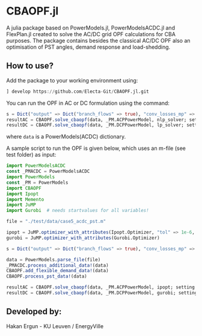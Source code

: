 # CBAOPF.jl

A julia package based on PowerModels.jl, PowerModelsACDC.jl and FlexPlan.jl created to solve the AC/DC grid OPF calculations for CBA purposes. The package contains besides the classical AC/DC OPF also an optimisation of PST angles, demand response and load-shedding.

## How to use?

Add the package to your working environment using:

```julia
] develop https://github.com/Electa-Git/CBAOPF.jl.git
```

You can run the OPF in AC or DC formulation using the command:

```julia
s = Dict("output" => Dict("branch_flows" => true), "conv_losses_mp" => true)
resultAC = CBAOPF.solve_cbaopf(data, _PM.ACPPowerModel, nlp_solver; setting = s)
resultDC = CBAOPF.solve_cbaopf(data, _PM.DCPPowerModel, lp_solver; setting = s)
```

where ```data``` is a PowerModels(ACDC) dictionary.

A sample script to run the OPF is given below, which uses an m-file (see test folder) as input:

```julia
import PowerModelsACDC
const _PMACDC = PowerModelsACDC
import PowerModels
const _PM = PowerModels
import CBAOPF
import Ipopt
import Memento
import JuMP
import Gurobi  # needs startvalues for all variables!

file = "./test/data/case5_acdc_pst.m"

ipopt = JuMP.optimizer_with_attributes(Ipopt.Optimizer, "tol" => 1e-6, "print_level" => 0)
gurobi = JuMP.optimizer_with_attributes(Gurobi.Optimizer)

s = Dict("output" => Dict("branch_flows" => true), "conv_losses_mp" => true)

data = PowerModels.parse_file(file)
_PMACDC.process_additional_data!(data)
CBAOPF.add_flexible_demand_data!(data)
CBAOPF.process_pst_data!(data)

resultAC = CBAOPF.solve_cbaopf(data, _PM.ACPPowerModel, ipopt; setting = s)
resultDC = CBAOPF.solve_cbaopf(data, _PM.DCPPowerModel, gurobi; setting = s)
```

## Developed by:

Hakan Ergun - KU Leuven / EnergyVille
